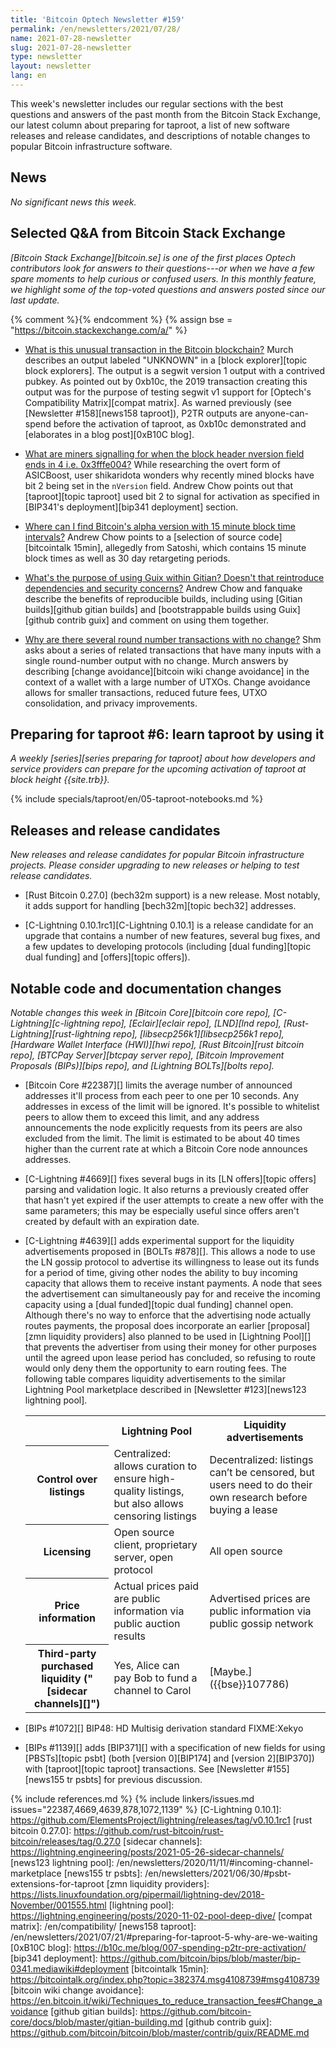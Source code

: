 ```yaml
---
title: 'Bitcoin Optech Newsletter #159'
permalink: /en/newsletters/2021/07/28/
name: 2021-07-28-newsletter
slug: 2021-07-28-newsletter
type: newsletter
layout: newsletter
lang: en
---
```

This week's newsletter includes our regular sections with the best
questions and answers of the past month from the Bitcoin Stack Exchange,
our latest column about preparing for taproot, a list of new software
releases and release candidates, and descriptions of notable changes to
popular Bitcoin infrastructure software.

## News

*No significant news this week.*

## Selected Q&A from Bitcoin Stack Exchange

*[Bitcoin Stack Exchange][bitcoin.se] is one of the first places Optech
contributors look for answers to their questions---or when we have a
few spare moments to help curious or confused users.  In
this monthly feature, we highlight some of the top-voted questions and
answers posted since our last update.*

{% comment %}<!-- https://bitcoin.stackexchange.com/search?tab=votes&q=created%3a1m..%20is%3aanswer -->{% endcomment %}
{% assign bse = "https://bitcoin.stackexchange.com/a/" %}

- [What is this unusual transaction in the Bitcoin blockchain?]({{bse}}107603)
  Murch describes an output labeled "UNKNOWN" in a [block explorer][topic
  block explorers]. The output is a segwit version 1 output with a contrived
  pubkey. As pointed out by 0xb10c, the 2019 transaction creating this output was for
  the purpose of testing segwit v1 support for [Optech's Compatibility
  Matrix][compat matrix]. As warned previously (see [Newsletter #158][news158
  taproot]), P2TR outputs are anyone-can-spend before the activation of taproot, as 0xb10c demonstrated and [elaborates in a blog post][0xB10C blog].

- [What are miners signalling for when the block header nversion field ends in 4 i.e. 0x3fffe004?]({{bse}}107443)
  While researching the overt form of ASICBoost, user shikaridota wonders why
  recently mined blocks have bit 2 being set in the `nVersion` field. Andrew
  Chow points out that [taproot][topic taproot] used bit 2 to signal for activation as specified in [BIP341's
  deployment][bip341 deployment] section.

- [Where can I find Bitcoin's alpha version with 15 minute block time intervals?]({{bse}}107407)
  Andrew Chow points to a [selection of source code][bitcointalk 15min],
  allegedly from Satoshi, which contains 15 minute block times as well as 30 day
  retargeting periods.

- [What's the purpose of using Guix within Gitian? Doesn't that reintroduce dependencies and security concerns?]({{bse}}107638)
  Andrew Chow and fanquake describe the benefits of reproducible builds,
  including using [Gitian builds][github gitian builds] and [bootstrappable
  builds using Guix][github contrib guix] and comment on using them together.

- [Why are there several round number transactions with no change?]({{bse}}107418)
  Shm asks about a series of related transactions that have many inputs with a
  single round-number output with no change. Murch answers by describing [change
  avoidance][bitcoin wiki change avoidance] in the context of a wallet with a
  large number of UTXOs. Change avoidance allows for smaller transactions,
  reduced future fees, UTXO consolidation, and privacy improvements.

## Preparing for taproot #6: learn taproot by using it

*A weekly [series][series preparing for taproot] about how developers
and service providers can prepare for the upcoming activation of taproot
at block height {{site.trb}}.*

{% include specials/taproot/en/05-taproot-notebooks.md %}

## Releases and release candidates

*New releases and release candidates for popular Bitcoin infrastructure
projects.  Please consider upgrading to new releases or helping to test
release candidates.*

- [Rust Bitcoin 0.27.0] (bech32m support) is a new release.  Most
  notably, it adds support for handling [bech32m][topic bech32]
  addresses.

- [C-Lightning 0.10.1rc1][C-Lightning 0.10.1] is a release candidate for
  an upgrade that contains a number of new features, several bug fixes,
  and a few updates to developing protocols (including [dual
  funding][topic dual funding] and [offers][topic offers]).

## Notable code and documentation changes

*Notable changes this week in [Bitcoin Core][bitcoin core repo],
[C-Lightning][c-lightning repo], [Eclair][eclair repo], [LND][lnd repo],
[Rust-Lightning][rust-lightning repo], [libsecp256k1][libsecp256k1
repo], [Hardware Wallet Interface (HWI)][hwi repo],
[Rust Bitcoin][rust bitcoin repo], [BTCPay Server][btcpay server repo],
[Bitcoin Improvement Proposals (BIPs)][bips repo], and [Lightning
BOLTs][bolts repo].*

- [Bitcoin Core #22387][] limits the average number of announced
  addresses it'll process from each peer to one per 10 seconds.  Any
  addresses in excess of the limit will be ignored.  It's possible to
  whitelist peers to allow them to exceed this limit, and any address
  announcements the node explicitly requests from its peers are also
  excluded from the limit.  The limit is estimated to be about 40 times
  higher than the current rate at which a Bitcoin Core node announces
  addresses.

- [C-Lightning #4669][] fixes several bugs in its [LN offers][topic offers]
  parsing and validation logic.  It also returns a previously created
  offer that hasn't yet expired if the user attempts to create a new
  offer with the same parameters; this may be especially useful since
  offers aren't created by default with an expiration date.

- [C-Lightning #4639][] adds experimental support for the liquidity
  advertisements proposed in [BOLTs #878][].  This allows a node to
  use the LN gossip protocol to advertise its willingness to lease out
  its funds for a period of time, giving other nodes the ability to buy
  incoming capacity that allows them to receive instant payments.
  A node that sees the advertisement can simultaneously pay for and
  receive the incoming capacity using a [dual funded][topic dual
  funding] channel open.  Although there's no way to enforce that the
  advertising node actually routes payments, the proposal does
  incorporate an earlier [proposal][zmn liquidity providers] also
  planned<!-- [1] --> to be used in [Lightning Pool][] that prevents the
  advertiser from using their money for other purposes until the agreed
  upon lease period has concluded, so refusing to route would only deny
  them the opportunity to earn routing fees.  The following table
  compares liquidity advertisements to the similar Lightning Pool
  marketplace described in [Newsletter #123][news123 lightning pool].

  <!-- [1]: See "Service-Level Based Lifetime Enforcement" in
  https://lightning.engineering/posts/2020-11-02-pool-deep-dive/ -->

   <table>
    <tr>
     <th></th>
     <th>Lightning Pool</th>
     <th>Liquidity advertisements</th>
    </tr>

    <tr>
     <th>Control over listings</th>
     <td>Centralized: allows curation to ensure high-quality listings, but
         also allows censoring listings</td>
     <td>Decentralized: listings can’t be censored, but users need to do
         their own research before buying a lease</td>
    </tr>

    <tr>
     <th>Licensing</th>
     <td>Open source client, proprietary server, open protocol</td>
     <td>All open source</td>
    </tr>

    <tr>
     <th>Price information</th>
     <td>Actual prices paid are public information via public auction results</td>
     <td>Advertised prices are public information via public gossip network</td>
    </tr>

    <tr>
     <th markdown="span">Third-party purchased liquidity ("[sidecar channels][]")</th>
     <td>Yes, Alice can pay Bob to fund a channel to Carol</td>
     <td markdown="span">[Maybe.]({{bse}}107786)</td>
    </tr>

   </table>

- [BIPs #1072][] BIP48: HD Multisig derivation standard FIXME:Xekyo

- [BIPs #1139][] adds [BIP371][] with a specification of new fields for
  using [PBSTs][topic psbt] (both [version 0][BIP174] and [version
  2][BIP370]) with [taproot][topic taproot] transactions.  See
  [Newsletter #155][news155 tr psbts] for previous discussion.

{% include references.md %}
{% include linkers/issues.md issues="22387,4669,4639,878,1072,1139" %}
[C-Lightning 0.10.1]: https://github.com/ElementsProject/lightning/releases/tag/v0.10.1rc1
[rust bitcoin 0.27.0]: https://github.com/rust-bitcoin/rust-bitcoin/releases/tag/0.27.0
[sidecar channels]: https://lightning.engineering/posts/2021-05-26-sidecar-channels/
[news123 lightning pool]: /en/newsletters/2020/11/11/#incoming-channel-marketplace
[news155 tr psbts]: /en/newsletters/2021/06/30/#psbt-extensions-for-taproot
[zmn liquidity providers]: https://lists.linuxfoundation.org/pipermail/lightning-dev/2018-November/001555.html
[lightning pool]: https://lightning.engineering/posts/2020-11-02-pool-deep-dive/
[compat matrix]: /en/compatibility/
[news158 taproot]: /en/newsletters/2021/07/21/#preparing-for-taproot-5-why-are-we-waiting
[0xB10C blog]: https://b10c.me/blog/007-spending-p2tr-pre-activation/
[bip341 deployment]: https://github.com/bitcoin/bips/blob/master/bip-0341.mediawiki#deployment
[bitcointalk 15min]: https://bitcointalk.org/index.php?topic=382374.msg4108739#msg4108739
[bitcoin wiki change avoidance]: https://en.bitcoin.it/wiki/Techniques_to_reduce_transaction_fees#Change_avoidance
[github gitian builds]: https://github.com/bitcoin-core/docs/blob/master/gitian-building.md
[github contrib guix]: https://github.com/bitcoin/bitcoin/blob/master/contrib/guix/README.md
